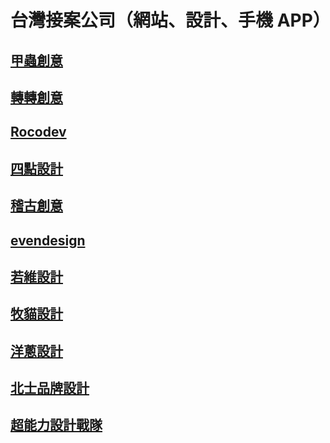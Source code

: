 
台灣接案公司（網站、設計、手機 APP）
==============================

[甲蟲創意](http://bito.tv/)
--------------------------

[轉轉創意](http://ch.ten2.tw/)
-----------------------------

[Rocodev](http://rocodev.com/)
------------------------------

[四點設計](http://4point-inc.com/)
---------------------------------

[稽古創意](http://www.kiiiick.com/)
----------------------------------

[evendesign](http://evendesign.tw/)
-----------------------------------

[若維設計](http://nowilldesign.com/)
-----------------------------------

[牧貓設計](http://grazingcat.com/tw/)
------------------------------------

[洋蔥設計](http://oniondesign.com.tw/)
-------------------------------------

[北士品牌設計](http://www.pace.com.tw/)
-------------------------------------

[超能力設計戰隊](http://www.ivplus.com.tw/)
-----------------------------------------
